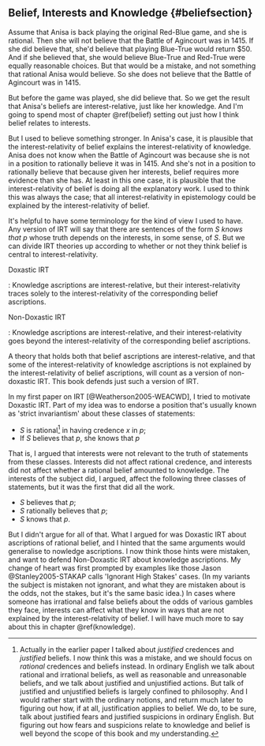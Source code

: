 ## Belief, Interests and Knowledge {#beliefsection}

Assume that Anisa is back playing the original Red-Blue game, and she is rational. Then she will not believe that the Battle of Agincourt was in 1415. If she did believe that, she'd believe that playing Blue-True would return $50. And if she believed that, she would believe Blue-True and Red-True were equally reasonable choices. But that would be a mistake, and not something that rational Anisa would believe. So she does not believe that the Battle of Agincourt was in 1415.

But before the game was played, she did believe that. So we get the result that Anisa's beliefs are interest-relative, just like her knowledge. And I'm going to spend most of chapter \@ref(belief) setting out just how I think belief relates to interests.

But I used to believe something stronger. In Anisa's case, it is plausible that the interest-relativity of belief explains the interest-relativity of knowledge. Anisa does not know when the Battle of Agincourt was because she is not in a position to rationally believe it was in 1415. And she's not in a position to rationally believe that because given her interests, belief requires more evidence than she has. At least in this one case, it is plausible that the interest-relativity of belief is doing all the explanatory work. I used to think this was always the case; that all interest-relativity in epistemology could be explained by the interest-relativity of belief.

It's helpful to have some terminology for the kind of view I used to have. Any version of IRT will say that there are sentences of the form *S knows that p* whose truth depends on the interests, in some sense, of *S*. But we can divide IRT theories up according to whether or not they think belief is central to interest-relativity.

Doxastic IRT

:   Knowledge ascriptions are interest-relative, but their interest-relativity traces solely to the interest-relativity of the corresponding belief ascriptions.

Non-Doxastic IRT

:   Knowledge ascriptions are interest-relative, and their  interest-relativity goes beyond the interest-relativity of the  corresponding belief ascriptions.

A  theory that holds both that belief ascriptions are interest-relative, and that some of the interest-relativity of knowledge ascriptions is not explained by the interest-relativity of belief ascriptions, will count as a version of non-doxastic IRT. This book defends just such a version of IRT.

In my first paper on IRT [@Weatherson2005-WEACWD], I tried to motivate Doxastic IRT. Part of my  idea was to endorse a position that's usually known as  'strict invariantism' about these classes of statements:

* *S* is rational[^RatJust] in having credence *x* in *p*;
* If *S* believes that *p*, she knows that *p*

That is, I argued that interests were not relevant to the truth of statements from these classes. Interests did not affect rational credence, and interests did not affect whether a rational belief amounted to knowledge. The interests of the subject did, I argued, affect the following three classes of statements, but it was the first that did all the work.

* *S* believes that *p*;
* *S* rationally believes that *p*;
* *S* knows that *p*.

But I didn't argue for all of that. What I argued for was Doxastic IRT about ascriptions of rational belief, and I hinted that the same arguments would generalise to nowledge ascriptions. I now think those hints were mistaken, and want to defend Non-Doxastic IRT about knowledge ascriptions. My change of heart was  first  prompted by examples  like those Jason @Stanley2005-STAKAP calls 'Ignorant High Stakes' cases. (In my variants the subject is mistaken not ignorant, and what they are mistaken about is the odds, not the stakes, but it's the same basic idea.) In cases where someone has irrational and false beliefs about the odds of various gambles they face, interests can affect what they know in ways that are not explained by the interest-relativity of belief. I will have much more to say about this in chapter \@ref(knowledge).

[^RatJust]: Actually in the earlier paper I talked about _justified_ credences and _justified_ beliefs. I now think this was a mistake, and we should focus on _rational_ credences and beliefs instead. In ordinary English we talk about rational and irrational beliefs, as well as reasonable and unreasonable beliefs, and we talk about justified and unjustified actions. But talk of justified and unjustified beliefs is largely confined to philosophy. And I would rather start with the ordinary notions, and return much later to figuring out how, if at all, justification applies to belief. We do, to be sure, talk about justified fears and justified suspicions in ordinary English. But figuring out how fears and suspicions relate to knowledge and belief is well beyond the scope of this book and my understanding.
